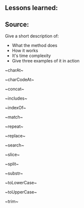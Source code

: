 ## Lessons learned:

## Source:
Give a short description of:
* What the method does
* How it works
* It's time complexity 
* Give three examples of it in action

~charAt~

~charCodeAt~

~concat~

~includes~

~indexOf~

~match~

~repeat~

~replace~

~search~

~slice~

~split~

~substr~

~toLowerCase~

~toUpperCase~

~trim~